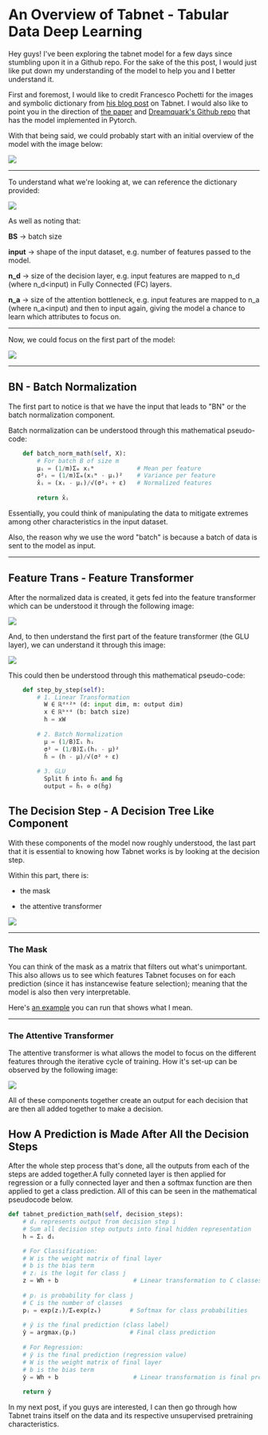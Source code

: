 # An Overview of Tabnet - Tabular Data Deep Learning

Hey guys! I've been exploring the tabnet model for a few days since stumbling upon it in a Github repo. For the sake of the this post, I would just like put down my understanding of the model to help you and I better understand it.

First and foremost, I would like to credit Francesco Pochetti for the images and symbolic dictionary from [his blog post](https://francescopochetti.com/tabular-deep-leaning-tabnet-deep-dive/) on Tabnet. I would also like to point you in the direction of [the paper](https://arxiv.org/pdf/1908.07442) and [Dreamquark's Github repo](https://github.com/dreamquark-ai/tabnet) that has the model implemented in Pytorch. 

With that being said, we could probably start with an initial overview of the model with the image below:

![](http://c-a-s-t-l-e.github.io/images/tabnet/all_together.png)

---

To understand what we're looking at, we can reference the dictionary provided:

![](http://c-a-s-t-l-e.github.io/images/tabnet/symbol_dictionary.png)

As well as noting that:

**BS** -> batch size

**input** -> shape of the input dataset, e.g. number of features passed to the model.

**n_d** -> size of the decision layer, e.g. input features are mapped to n_d (where n_d<input) in Fully Connected (FC) layers.

**n_a** -> size of the attention bottleneck, e.g. input features are mapped to n_a (where n_a<input) and then to input again, giving the model a chance to learn which attributes to focus on.

---

Now, we could focus on the first part of the model:

![](http://c-a-s-t-l-e.github.io/images/tabnet/first_select_together.png)

---

## BN - Batch Normalization

The first part to notice is that we have the input that leads to "BN" or the batch normalization component.

Batch normalization can be understood through this mathematical pseudo-code:

```python
    def batch_norm_math(self, X):
        # For batch B of size m
        μᵢ = (1/m)Σₘ xᵢᵐ            # Mean per feature
        σ²ᵢ = (1/m)Σₘ(xᵢᵐ - μᵢ)²    # Variance per feature
        x̂ᵢ = (xᵢ - μᵢ)/√(σ²ᵢ + ε)   # Normalized features
        
        return x̂ᵢ
```

Essentially, you could think of manipulating the data to mitigate extremes among other characteristics in the input dataset.

Also, the reason why we use the word "batch" is because a batch of data is sent to the model as input.

---

## Feature Trans - Feature Transformer

After the normalized data is created, it gets fed into the feature transformer which can be understood it through the following image:

![](http://c-a-s-t-l-e.github.io/images/tabnet/feature_transformer.png)

And, to then understand the first part of the feature transformer (the GLU layer), we can understand it through this image:

![](http://c-a-s-t-l-e.github.io/images/tabnet/glu_layer.png)

This could then be understood through this mathematical pseudo-code:

```python
    def step_by_step(self):
        # 1. Linear Transformation
          W ∈ ℝᵈˣ²ᵐ (d: input dim, m: output dim)
          x ∈ ℝᵇˣᵈ (b: batch size)
          h = xW
        
        # 2. Batch Normalization
          μ = (1/B)Σᵢ hᵢ
          σ² = (1/B)Σᵢ(hᵢ - μ)²
          ĥ = (h - μ)/√(σ² + ε)
        
        # 3. GLU
          Split ĥ into ĥₜ and ĥg
          output = ĥₜ ⊙ σ(ĥg)
```

## The Decision Step - A Decision Tree Like Component

With these components of the model now roughly understood, the last part that it is essential to knowing how Tabnet works is by looking at the decision step. 

Within this part, there is:

- the mask

- the attentive transformer

![](http://c-a-s-t-l-e.github.io/images/tabnet/decision_step.png)

---

### The Mask

You can think of the mask as a matrix that filters out what's unimportant. This also allows us to see which features Tabnet focuses on for each prediction (since it has instancewise feature selection); meaning that the model is also then very interpretable.

Here's [an example](https://github.com/dreamquark-ai/tabnet/blob/develop/forest_example.ipynb) you can run that shows what I mean.

---

### The Attentive Transformer

The attentive transformer is what allows the model to focus on the different features through the iterative cycle of training. How it's set-up can be observed by the following image:

![](http://c-a-s-t-l-e.github.io/images/tabnet/attentive_transformer.png)

All of these components together create an output for each decision that are then all added together to make a decision. 

## How A Prediction is Made After All the Decision Steps

After the whole step process that's done, all the outputs from each of the steps are added together.A fully conneted layer is then applied for regression or a fully connected layer and then a softmax function are then applied to get a class prediction. All of this can be seen in the mathematical pseudocode below.

```python
def tabnet_prediction_math(self, decision_steps):
    # dᵢ represents output from decision step i
    # Sum all decision step outputs into final hidden representation
    h = Σᵢ dᵢ                      

    # For Classification:
    # W is the weight matrix of final layer
    # b is the bias term
    # zⱼ is the logit for class j
    z = Wh + b                     # Linear transformation to C classes
    
    # pⱼ is probability for class j
    # C is the number of classes
    pⱼ = exp(zⱼ)/Σₖexp(zₖ)        # Softmax for class probabilities
    
    # ŷ is the final prediction (class label)
    ŷ = argmaxⱼ(pⱼ)               # Final class prediction
    
    # For Regression:
    # ŷ is the final prediction (regression value)
    # W is the weight matrix of final layer
    # b is the bias term
    ŷ = Wh + b                     # Linear transformation is final prediction
    
    return ŷ
```

In my next post, if you guys are interested, I can then go through how Tabnet trains itself on the data and its respective unsupervised pretraining characteristics.
